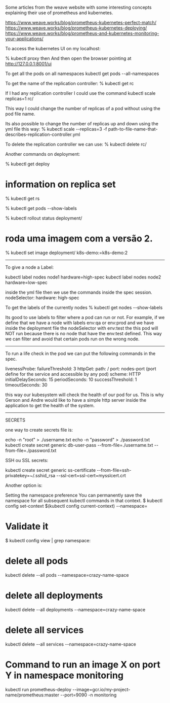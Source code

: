 Some articles from the weave website with some interesting concepts explaining their use of prometheus and kubernetes.

https://www.weave.works/blog/prometheus-kubernetes-perfect-match/
https://www.weave.works/blog/prometheus-kubernetes-deploying/
https://www.weave.works/blog/prometheus-and-kubernetes-monitoring-your-applications/

To access the kubernetes UI on my localhost:

% kubectl proxy then
And then open the browser pointing at http://127.0.0.1:8001/ui

To get all the pods on all namespaces
kubectl get pods --all-namespaces

To get the name of the replication controller:
% kubectl get rc

If I had any replication controller I could use the command kubectl scale replicas=1 rc/<replication-controller-name>

This way I could change the number of replicas of a pod without using the pod file name.

Its also possible to change the number of replicas up and down using the yml file this way:
% kubectl scale --replicas=3 -f path-to-file-name-that-describes-replication-controller.yml

To delete the replication controller we can use:
% kubectl delete rc/<replication-name>


Another commands on deployment:

% kubectl get deploy

# information on replica set
% kubectl get rs 

% kubectl get pods --show-labels

% kubectl rollout status deployment/<name>

# roda uma imagem com a versão 2.
% kubectl set image deployment/<name> k8s-demo:=k8s-demo:2 

-----------------------------
To give a node a Label:

kubectl label nodes node1 hardware=high-spec
kubectl label nodes node2 hardware=low-spec

inside the yml file then we use the commands inside the spec session.
nodeSelector:
  hardware: high-spec

To get the labels of the currently nodes
% kubectl get nodes --show-labels

Its good to use labels to filter where a pod can run or not. For example, if we define that we have a node with labels env:qa or env:prod and we have inside the deployment file the nodeSelector with env:test the this pod will NOT run because there is no node that have the env:test defined. This way we can filter and avoid that certain pods run on the wrong node.

-----------------------------
To run a life check in the pod we can put the following commands in the spec.

livenessProbe:
  failureThreshold: 3
  httpGet:
    path: /
    port: nodes-port (port define for the service and accessible by any pod)
    scheme: HTTP
  initialDelaySeconds: 15
  periodSeconds: 10
  successThreshold: 1
  timeoutSeconds: 30

this way our kubesystem will check the health of our pod for us. This is why Gerson and Andre would like to have a simple http server inside the application to get the health of the system.
  
-----------------------------
SECRETS

one way to create secrets file is:

echo -n "root" > ./username.txt
echo -n "password" > ./password.txt
kubectl create secret generic db-user-pass --from-file=./username.txt --from-file=./password.txt

SSH ou SSL secrets:

kubectl create secret generic ss-certificate --from-file=ssh-privatekey=~/.sshid_rsa --ssl-cert=ssl-cert=mysslcert.crt

Another option is:


Setting the namespace preference
You can permanently save the namespace for all subsequent kubectl commands in that context.
$ kubectl config set-context $(kubectl config current-context) --namespace=<insert-namespace-name-here>
# Validate it
$ kubectl config view | grep namespace:


# delete all pods
kubectl delete --all pods --namespace=crazy-name-space

# delete all deployments
kubectl delete --all deployments --namespace=crazy-name-space

# delete all services
kubectl delete --all services --namespace=crazy-name-space


# Command to run an image X on port Y in namespace monitoring
kubectl run prometheus-deploy --image=gcr.io/my-project-name/prometheus:master --port=9090 -n monitoring
